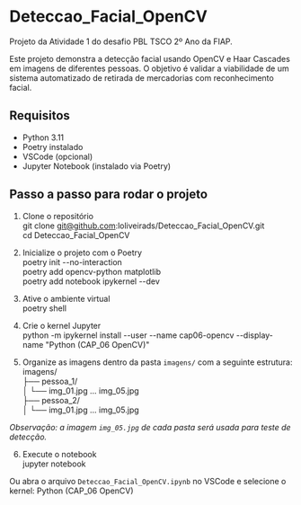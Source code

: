 # Deteccao_Facial_OpenCV

Projeto da Atividade 1 do desafio PBL TSCO 2º Ano da FIAP.

Este projeto demonstra a detecção facial usando OpenCV e Haar Cascades em imagens de diferentes pessoas. O objetivo é validar a viabilidade de um sistema automatizado de retirada de mercadorias com reconhecimento facial.

## Requisitos

- Python 3.11  
- Poetry instalado  
- VSCode (opcional)  
- Jupyter Notebook (instalado via Poetry)  

## Passo a passo para rodar o projeto

1. Clone o repositório  
git clone git@github.com:loliveirads/Deteccao_Facial_OpenCV.git  
cd Deteccao_Facial_OpenCV

2. Inicialize o projeto com o Poetry  
poetry init --no-interaction  
poetry add opencv-python matplotlib  
poetry add notebook ipykernel --dev

3. Ative o ambiente virtual  
poetry shell

4. Crie o kernel Jupyter  
python -m ipykernel install --user --name cap06-opencv --display-name "Python (CAP_06 OpenCV)"

5. Organize as imagens dentro da pasta `imagens/` com a seguinte estrutura:  
imagens/  
├── pessoa_1/  
│   └── img_01.jpg ... img_05.jpg  
├── pessoa_2/  
│   └── img_01.jpg ... img_05.jpg  

*Observação: a imagem `img_05.jpg` de cada pasta será usada para teste de detecção.*

6. Execute o notebook  
jupyter notebook  

Ou abra o arquivo `Deteccao_Facial_OpenCV.ipynb` no VSCode e selecione o kernel: Python (CAP_06 OpenCV)


